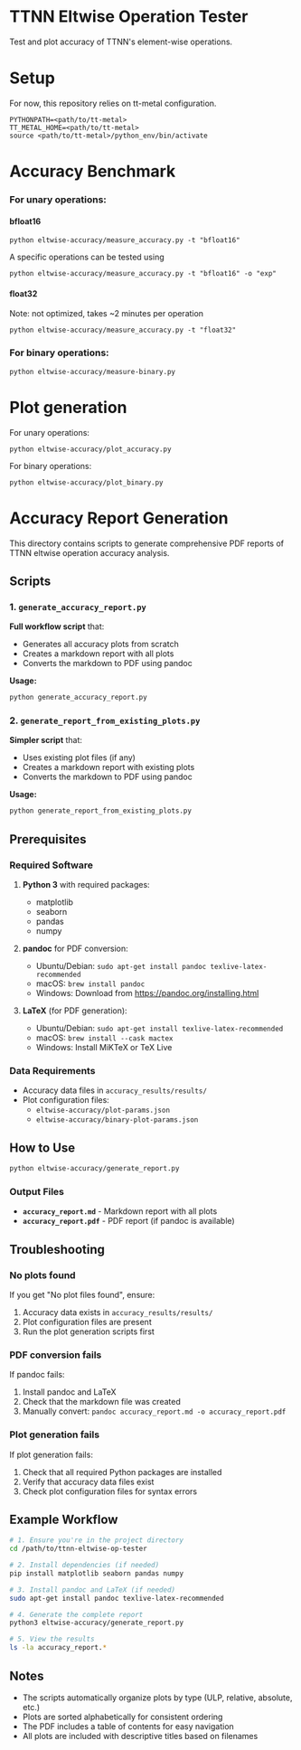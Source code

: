 # TTNN Eltwise Operation Tester

Test and plot accuracy of TTNN's element-wise operations.

# Setup 
For now, this repository relies on tt-metal configuration.

```
PYTHONPATH=<path/to/tt-metal>
TT_METAL_HOME=<path/to/tt-metal>
source <path/to/tt-metal>/python_env/bin/activate
```

# Accuracy Benchmark

### For unary operations:

#### bfloat16
```
python eltwise-accuracy/measure_accuracy.py -t "bfloat16"
```

A specific operations can be tested using
```
python eltwise-accuracy/measure_accuracy.py -t "bfloat16" -o "exp"
```

#### float32
Note: not optimized, takes ~2 minutes per operation

```
python eltwise-accuracy/measure_accuracy.py -t "float32"
```

### For binary operations:
```
python eltwise-accuracy/measure-binary.py
```

# Plot generation

For unary operations:
```
python eltwise-accuracy/plot_accuracy.py
```


For binary operations:
```
python eltwise-accuracy/plot_binary.py
```

# Accuracy Report Generation

This directory contains scripts to generate comprehensive PDF reports of TTNN eltwise operation accuracy analysis.

## Scripts

### 1. `generate_accuracy_report.py`
**Full workflow script** that:
- Generates all accuracy plots from scratch
- Creates a markdown report with all plots
- Converts the markdown to PDF using pandoc

**Usage:**
```bash
python generate_accuracy_report.py
```

### 2. `generate_report_from_existing_plots.py`
**Simpler script** that:
- Uses existing plot files (if any)
- Creates a markdown report with existing plots
- Converts the markdown to PDF using pandoc

**Usage:**
```bash
python generate_report_from_existing_plots.py
```

## Prerequisites

### Required Software
1. **Python 3** with required packages:
   - matplotlib
   - seaborn
   - pandas
   - numpy

2. **pandoc** for PDF conversion:
   - Ubuntu/Debian: `sudo apt-get install pandoc texlive-latex-recommended`
   - macOS: `brew install pandoc`
   - Windows: Download from https://pandoc.org/installing.html

3. **LaTeX** (for PDF generation):
   - Ubuntu/Debian: `sudo apt-get install texlive-latex-recommended`
   - macOS: `brew install --cask mactex`
   - Windows: Install MiKTeX or TeX Live

### Data Requirements
- Accuracy data files in `accuracy_results/results/`
- Plot configuration files:
  - `eltwise-accuracy/plot-params.json`
  - `eltwise-accuracy/binary-plot-params.json`

## How to Use

```bash
python eltwise-accuracy/generate_report.py
```

### Output Files

- **`accuracy_report.md`** - Markdown report with all plots
- **`accuracy_report.pdf`** - PDF report (if pandoc is available)


## Troubleshooting

### No plots found
If you get "No plot files found", ensure:
1. Accuracy data exists in `accuracy_results/results/`
2. Plot configuration files are present
3. Run the plot generation scripts first

### PDF conversion fails
If pandoc fails:
1. Install pandoc and LaTeX
2. Check that the markdown file was created
3. Manually convert: `pandoc accuracy_report.md -o accuracy_report.pdf`

### Plot generation fails
If plot generation fails:
1. Check that all required Python packages are installed
2. Verify that accuracy data files exist
3. Check plot configuration files for syntax errors

## Example Workflow

```bash
# 1. Ensure you're in the project directory
cd /path/to/ttnn-eltwise-op-tester

# 2. Install dependencies (if needed)
pip install matplotlib seaborn pandas numpy

# 3. Install pandoc and LaTeX (if needed)
sudo apt-get install pandoc texlive-latex-recommended

# 4. Generate the complete report
python3 eltwise-accuracy/generate_report.py

# 5. View the results
ls -la accuracy_report.*
```

## Notes

- The scripts automatically organize plots by type (ULP, relative, absolute, etc.)
- Plots are sorted alphabetically for consistent ordering
- The PDF includes a table of contents for easy navigation
- All plots are included with descriptive titles based on filenames
